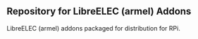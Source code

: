 ## Repository for LibreELEC (armel) Addons

LibreELEC (armel) addons packaged for distribution for RPi.
